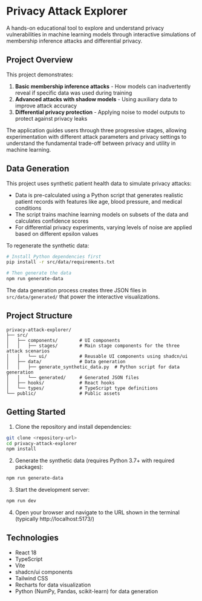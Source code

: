 # Privacy Attack Explorer

A hands-on educational tool to explore and understand privacy vulnerabilities in machine learning models through interactive simulations of membership inference attacks and differential privacy.

## Project Overview

This project demonstrates:
1. **Basic membership inference attacks** - How models can inadvertently reveal if specific data was used during training
2. **Advanced attacks with shadow models** - Using auxiliary data to improve attack accuracy
3. **Differential privacy protection** - Applying noise to model outputs to protect against privacy leaks

The application guides users through three progressive stages, allowing experimentation with different attack parameters and privacy settings to understand the fundamental trade-off between privacy and utility in machine learning.

## Data Generation

This project uses synthetic patient health data to simulate privacy attacks:

- Data is pre-calculated using a Python script that generates realistic patient records with features like age, blood pressure, and medical conditions
- The script trains machine learning models on subsets of the data and calculates confidence scores
- For differential privacy experiments, varying levels of noise are applied based on different epsilon values

To regenerate the synthetic data:

```bash
# Install Python dependencies first
pip install -r src/data/requirements.txt

# Then generate the data
npm run generate-data
```

The data generation process creates three JSON files in `src/data/generated/` that power the interactive visualizations.

## Project Structure

```
privacy-attack-explorer/
├── src/
│   ├── components/        # UI components
│   │   ├── stages/        # Main stage components for the three attack scenarios
│   │   └── ui/            # Reusable UI components using shadcn/ui
│   ├── data/              # Data generation
│   │   ├── generate_synthetic_data.py  # Python script for data generation
│   │   └── generated/     # Generated JSON files
│   ├── hooks/             # React hooks
│   └── types/             # TypeScript type definitions
└── public/                # Public assets
```

## Getting Started

1. Clone the repository and install dependencies:

```bash
git clone <repository-url>
cd privacy-attack-explorer
npm install
```

2. Generate the synthetic data (requires Python 3.7+ with required packages):

```bash
npm run generate-data
```

3. Start the development server:

```bash
npm run dev
```

4. Open your browser and navigate to the URL shown in the terminal (typically http://localhost:5173/)

## Technologies

- React 18
- TypeScript
- Vite
- shadcn/ui components
- Tailwind CSS
- Recharts for data visualization
- Python (NumPy, Pandas, scikit-learn) for data generation
